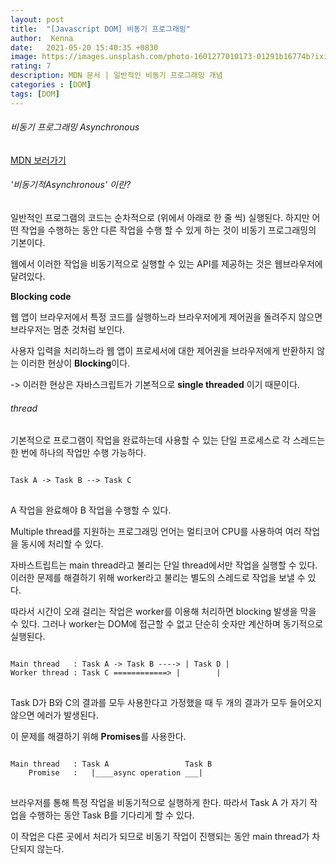 ```yaml
---
layout: post
title:  "[Javascript DOM] 비동기 프로그래밍"
author:  Kenna
date:   2021-05-20 15:40:35 +0830
image: https://images.unsplash.com/photo-1601277010173-01291b16774b?ixid=MnwxMjA3fDB8MHxwaG90by1wYWdlfHx8fGVufDB8fHx8&ixlib=rb-1.2.1&auto=format&fit=crop&w=1170&q=80
rating: 7
description: MDN 문서 | 일반적인 비동기 프로그래밍 개념
categories : [DOM]
tags: [DOM]
---
```



###### 비동기 프로그래밍 Asynchronous
[MDN 보러가기]("https://developer.mozilla.org/ko/docs/Learn/JavaScript/Asynchronous/Concepts")

###### '비동기적Asynchronous' 이란?

일반적인 프로그램의 코드는 순차적으로 (위에서 아래로 한 줄 씩) 실행된다. 
하지만 어떤 작업을 수행하는 동안 다른 작업을 수행 할 수 있게 하는 것이 비동기 프로그래밍의 기본이다.

웹에서 이러한 작업을 비동기적으로 실행할 수 있는 API를 제공하는 것은 웹브라우저에 달려있다.

**Blocking code**<br>

웹 앱이 브라우저에서 특정 코드를 실행하느라 브라우저에게 제어권을 돌려주지 않으면 브라우저는 멈춘 것처럼 보인다.

사용자 입력을 처리하느라 웹 앱이 프로세서에 대한 제어권을 브라우저에게 반환하지 않는 이러한 현상이 **Blocking**이다.

-> 이러한 현상은 자바스크립트가 기본적으로 **single threaded** 이기 때문이다.


###### thread

기본적으로 프로그램이 작업을 완료하는데 사용할 수 있는 단일 프로세스로
각 스레드는 한 번에 하나의 작업만 수행 가능하다.

<pre>
<code>
Task A -> Task B --> Task C
</code>
</pre>

A 작업을 완료해야 B 작업을 수행할 수 있다.

Multiple thread를 지원하는 프로그래밍 언어는 멀티코어 CPU를 사용하여 여러 작업을 동시에 처리할 수 있다.

자바스트립트는 main thread라고 불리는 단일 thread에서만 작업을 실행할 수 있다.
이러한 문제를 해결하기 위해 worker라고 불리는 별도의 스레드로 작업을 보낼 수 있다.

따라서 시간이 오래 걸리는 작업은 worker를 이용해 처리하면 blocking 발생을 막을 수 있다.
그러나 worker는 DOM에 접근할 수 없고 단순히 숫자만 계산하며 동기적으로 실행된다.

<pre>
<code>
Main thread   : Task A -> Task B ----> | Task D |
Worker thread : Task C ============> |        |
</code>
</pre>

Task D가 B와 C의 결과를 모두 사용한다고 가정했을 때 두 개의 결과가 모두 들어오지 않으면 에러가 발생된다.

이 문제를 해결하기 위해 
**Promises**를 사용한다.

<pre>
<code>
Main thread   : Task A                 Task B 
    Promise   :   |____async operation ___|
</code>
</pre>

브라우저를 통해 특정 작업을 비동기적으로 실행하게 한다. 따라서 Task A 가 자기 작업을 수행하는 동안 Task B를 기다리게 할 수 있다.

이 작업은 다른 곳에서 처리가 되므로 비동기 작업이 진행되는 동안 main thread가 차단되지 않는다.
